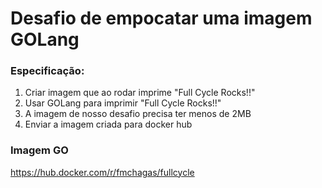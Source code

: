 # Desafio de empocatar uma imagem GOLang

### Especificação:
1. Criar imagem que ao rodar imprime "Full Cycle Rocks!!"
2. Usar GOLang para imprimir "Full Cycle Rocks!!"
3. A imagem de nosso desafio precisa ter menos de 2MB
4. Enviar a imagem criada para docker hub

### Imagem GO

https://hub.docker.com/r/fmchagas/fullcycle
